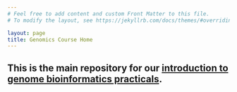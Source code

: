 ```yaml
---
# Feel free to add content and custom Front Matter to this file.
# To modify the layout, see https://jekyllrb.com/docs/themes/#overriding-theme-defaults

layout: page
title: Genomics Course Home
---
```


## This is the main repository for our [introduction to genome bioinformatics practicals](/2021/practicals/).

